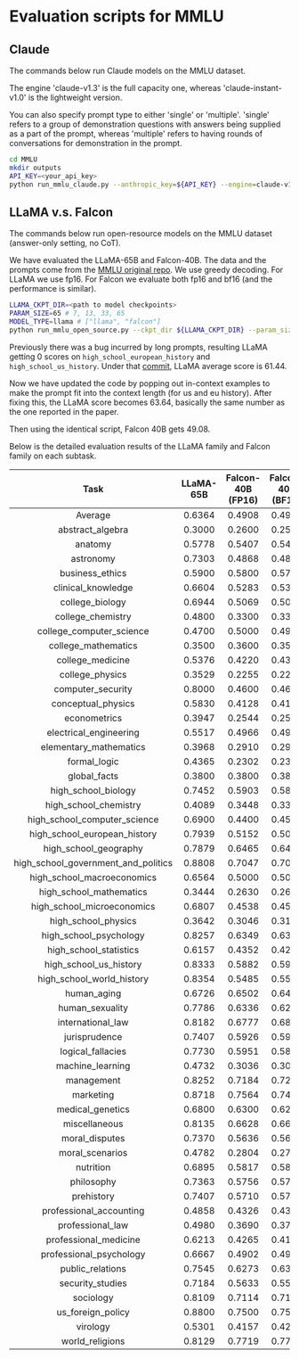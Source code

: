 # Evaluation scripts for MMLU

## Claude
The commands below run Claude models on the MMLU dataset. 

The engine 'claude-v1.3' is the full capacity one, whereas 'claude-instant-v1.0' is the lightweight version.

You can also specify prompt type to either 'single' or 'multiple'. 'single' refers to a group of demonstration questions with answers being supplied as a part of the prompt, whereas 'multiple' refers to having rounds of conversations for demonstration in the prompt.

```bash
cd MMLU
mkdir outputs
API_KEY=<your_api_key>
python run_mmlu_claude.py --anthropic_key=${API_KEY} --engine=claude-v1.3 --prompt_type='multiple'
```


## LLaMA v.s. Falcon

The commands below run open-resource models on the MMLU dataset (answer-only setting, no CoT). 

We have evaluated the LLaMA-65B and Falcon-40B.
The data and the prompts come from the [MMLU original repo](https://github.com/hendrycks/test). We use greedy decoding. For LLaMA we use fp16. For Falcon we evaluate both fp16 and bf16 (and the performance is similar).

```bash
LLAMA_CKPT_DIR=<path to model checkpoints>
PARAM_SIZE=65 # 7, 13, 33, 65
MODEL_TYPE=llama # ["llama", "falcon"] 
python run_mmlu_open_source.py --ckpt_dir ${LLAMA_CKPT_DIR} --param_size ${PARAM_SIZE} --model_type ${MODEL_TYPE}
```


Previously there was a bug incurred by long prompts, resulting LLaMA getting 0 scores on `high_school_european_history` and `high_school_us_history`. Under that [commit](https://github.com/FranxYao/chain-of-thought-hub/tree/9c1fe0f6c2d86706d1b54a8208f807b7181e0b8d/MMLU), LLaMA average score is 61.44.

Now we have updated the code by popping out in-context examples to make the prompt fit into the context length (for us and eu history). After fixing this, the LLaMA score becomes 63.64, basically the same number as the one reported in the paper.

Then using the identical script, Falcon 40B gets 49.08.

Below is the detailed evaluation results of the LLaMA family and Falcon family on each subtask.

|Task|LLaMA-65B|Falcon-40B (FP16)|Falcon-40B (BF16)|LLaMA-33B|LLaMA-13B|LLaMA-7B|Falcon-7B (BF16)|LLaMA-65B (Bug)|
|:----:|:----:|:----:|:----:|:----:|:----:|:----:|:----:|:----:|
|Average|0.6364|0.4908|0.4907|0.5847|0.4696|0.3522|0.2629|0.6144|
|abstract_algebra|0.3000|0.2600|0.2500|0.3700|0.3000|0.2600|0.2200|0.3000|
|anatomy|0.5778|0.5407|0.5407|0.5185|0.4667|0.3852|0.2593|0.5778|
|astronomy|0.7303|0.4868|0.4868|0.6118|0.4671|0.3421|0.2500|0.7303|
|business_ethics|0.5900|0.5800|0.5700|0.5500|0.4600|0.4100|0.2700|0.5900|
|clinical_knowledge|0.6604|0.5283|0.5358|0.5736|0.4604|0.3396|0.2642|0.6604|
|college_biology|0.6944|0.5069|0.5069|0.5903|0.4722|0.3750|0.1736|0.6944|
|college_chemistry|0.4800|0.3300|0.3300|0.4500|0.3000|0.3000|0.2600|0.4800|
|college_computer_science|0.4700|0.5000|0.4900|0.4600|0.4100|0.3000|0.1700|0.4700|
|college_mathematics|0.3500|0.3600|0.3500|0.3600|0.3700|0.3500|0.2900|0.3500|
|college_medicine|0.5376|0.4220|0.4335|0.5491|0.4162|0.3353|0.2428|0.5376|
|college_physics|0.3529|0.2255|0.2255|0.2549|0.1961|0.2353|0.2059|0.3529|
|computer_security|0.8000|0.4600|0.4600|0.6700|0.6400|0.4500|0.3100|0.8000|
|conceptual_physics|0.5830|0.4128|0.4128|0.5064|0.3830|0.3745|0.2596|0.5830|
|econometrics|0.3947|0.2544|0.2544|0.3596|0.2895|0.2807|0.2368|0.3947|
|electrical_engineering|0.5517|0.4966|0.4966|0.5310|0.4483|0.2207|0.2966|0.5517|
|elementary_mathematics|0.3968|0.2910|0.2910|0.3677|0.2698|0.2646|0.2804|0.3968|
|formal_logic|0.4365|0.2302|0.2381|0.3571|0.3175|0.2619|0.1667|0.4365|
|global_facts|0.3800|0.3800|0.3800|0.3800|0.3600|0.3000|0.3600|0.3800|
|high_school_biology|0.7452|0.5903|0.5839|0.6903|0.5129|0.3323|0.2581|0.7452|
|high_school_chemistry|0.4089|0.3448|0.3399|0.4138|0.2808|0.2759|0.2808|0.4089|
|high_school_computer_science|0.6900|0.4400|0.4500|0.6100|0.5000|0.3400|0.2900|0.6900|
|high_school_european_history|0.7939|0.5152|0.5091|0.7515|0.6182|0.4182|0.2970|0.0000|
|high_school_geography|0.7879|0.6465|0.6465|0.7121|0.5505|0.3384|0.2323|0.7879|
|high_school_government_and_politics|0.8808|0.7047|0.7098|0.8290|0.6684|0.4560|0.1865|0.8808|
|high_school_macroeconomics|0.6564|0.5000|0.5000|0.5667|0.4590|0.3436|0.2051|0.6590|
|high_school_mathematics|0.3444|0.2630|0.2667|0.2778|0.2593|0.2519|0.2444|0.3407|
|high_school_microeconomics|0.6807|0.4538|0.4538|0.5798|0.4748|0.3151|0.2605|0.6765|
|high_school_physics|0.3642|0.3046|0.3179|0.3510|0.3113|0.2781|0.2848|0.3709|
|high_school_psychology|0.8257|0.6349|0.6385|0.7596|0.6128|0.4826|0.2202|0.8257|
|high_school_statistics|0.6157|0.4352|0.4259|0.4907|0.2963|0.3333|0.2222|0.6204|
|high_school_us_history|0.8333|0.5882|0.5931|0.7892|0.5882|0.3676|0.2794|0.0000|
|high_school_world_history|0.8354|0.5485|0.5527|0.8017|0.6751|0.4346|0.2869|0.8354|
|human_aging|0.6726|0.6502|0.6457|0.6771|0.5336|0.3946|0.3632|0.6726|
|human_sexuality|0.7786|0.6336|0.6260|0.6489|0.5725|0.3511|0.2595|0.7786|
|international_law|0.8182|0.6777|0.6860|0.7521|0.6446|0.5124|0.3058|0.8182|
|jurisprudence|0.7407|0.5926|0.5926|0.7130|0.5093|0.4167|0.2963|0.7500|
|logical_fallacies|0.7730|0.5951|0.5890|0.6810|0.5276|0.4172|0.2761|0.7730|
|machine_learning|0.4732|0.3036|0.3036|0.4107|0.3214|0.2768|0.3482|0.4732|
|management|0.8252|0.7184|0.7282|0.7670|0.6602|0.3398|0.2718|0.8252|
|marketing|0.8718|0.7564|0.7479|0.8419|0.7179|0.4615|0.3077|0.8718|
|medical_genetics|0.6800|0.6300|0.6200|0.6600|0.5300|0.3700|0.2500|0.6800|
|miscellaneous|0.8135|0.6628|0.6628|0.7778|0.6475|0.4253|0.2644|0.8135|
|moral_disputes|0.7370|0.5636|0.5665|0.6676|0.5000|0.4075|0.2746|0.7370|
|moral_scenarios|0.4782|0.2804|0.2715|0.4045|0.2961|0.2425|0.2659|0.4771|
|nutrition|0.6895|0.5817|0.5882|0.6242|0.5196|0.3889|0.2451|0.6895|
|philosophy|0.7363|0.5756|0.5788|0.6624|0.5531|0.4051|0.2669|0.7363|
|prehistory|0.7407|0.5710|0.5772|0.6821|0.5185|0.3457|0.2870|0.7377|
|professional_accounting|0.4858|0.4326|0.4326|0.4468|0.3475|0.2660|0.3121|0.4858|
|professional_law|0.4980|0.3690|0.3716|0.4648|0.3709|0.3018|0.2529|0.4935|
|professional_medicine|0.6213|0.4265|0.4154|0.5588|0.5074|0.4412|0.1949|0.6176|
|professional_psychology|0.6667|0.4902|0.4902|0.6373|0.4869|0.3529|0.2941|0.6650|
|public_relations|0.7545|0.6273|0.6364|0.6909|0.6091|0.4000|0.2364|0.7545|
|security_studies|0.7184|0.5633|0.5551|0.6653|0.5306|0.3347|0.2286|0.7224|
|sociology|0.8109|0.7114|0.7114|0.7910|0.6119|0.4577|0.2388|0.8109|
|us_foreign_policy|0.8800|0.7500|0.7500|0.8300|0.7800|0.4300|0.3500|0.8800|
|virology|0.5301|0.4157|0.4217|0.4940|0.4337|0.3434|0.3434|0.5301|
|world_religions|0.8129|0.7719|0.7719|0.7953|0.6784|0.4912|0.3450|0.8129|




